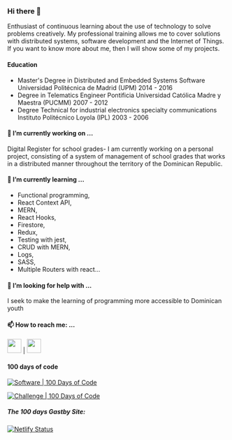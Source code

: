 ### Hi there 👋
Enthusiast of continuous learning about the use of technology to solve problems creatively. My professional training allows me to cover solutions with distributed systems, software development and the Internet of Things. If you want to know more about me, then I will show some of my projects.

#### Education


* Master's Degree in Distributed and Embedded Systems Software
  Universidad Politécnica de Madrid (UPM)
  2014 - 2016
* Degree in Telematics Engineer
  Pontificia Universidad Católica Madre y Maestra (PUCMM)
  2007 - 2012
* Degree Technical for industrial electronics specialty communications
  Instituto Politécnico Loyola (IPL)
  2003 - 2006

#### 🔭 I’m currently working on ...
Digital Register for school grades- I am currently working on a personal project, consisting of a system of management of school grades that works in a distributed manner throughout the territory of the Dominican Republic.

#### 🌱 I’m currently learning ...

* Functional programming, 
* React Context API,
* MERN,
* React Hooks,
* Firestore,
* Redux,
* Testing with jest,
* CRUD with MERN,
* Logs,
* SASS,
* Multiple Routers with react...

#### 🤔 I’m looking for help with ...
 
I seek to make the learning of programming more accessible to Dominican youth

#### 📫 How to reach me: ...


[<img height="32" width="32" src="https://cdn.jsdelivr.net/npm/simple-icons@v3/icons/heroku.svg" />](https://lizandrocv.herokuapp.com/) | [<img height="32" width="32" src="https://cdn.jsdelivr.net/npm/simple-icons@v3/icons/linkedin.svg" />]( https://www.linkedin.com/in/lizandro23difo/)




#### 100 days of code

[![Software | 100 Days of Code](https://www.software.com/badges/100-days-of-code)](https://www.software.com/100-days-of-code)

[![Challenge | 100 Days of Code](https://img.shields.io/static/v1?label=Challenge&labelColor=384357&message=100%20Days%20of%20Code&color=00b4ee&style=for-the-badge&link=https://www.100daysofcode.com)](https://www.100daysofcode.com)

##### The 100 days Gastby Site:
[![Netlify Status](https://api.netlify.com/api/v1/badges/958582c3-7898-41a9-a4a9-a96b96b338bd/deploy-status)](https://app.netlify.com/sites/difo23the100daysofcode/deploys)

<!--
**difo23/difo23** is a ✨ _special_ ✨ repository because its `README.md` (this file) appears on your GitHub profile.

Here are some ideas to get you started:


- 🌱 I’m currently learning ...
- 👯 I’m looking to collaborate on ...
- 🤔 I’m looking for help with ...
- 💬 Ask me about ...
- 📫 How to reach me: ...
- 😄 Pronouns: ...
- ⚡ Fun fact: ...
-->

